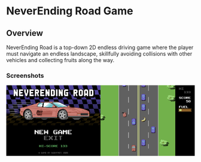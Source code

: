 # NeverEnding Road Game

## Overview
NeverEnding Road is a top-down 2D endless driving game where the player must navigate an endless landscape, skillfully avoiding collisions with other vehicles and collecting fruits along the way.

### Screenshots
![Screenshot](Screenshots.png)
